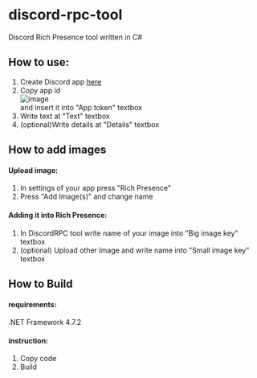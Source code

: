 # discord-rpc-tool

Discord Rich Presence tool written in C#

## How to use:
1. Create Discord app [here](https://discord.com/developers/applications)
2. Copy app id </br >
![image](https://user-images.githubusercontent.com/56148105/157492392-de6572fb-d4df-4189-a5e5-ffca905ab8b0.png)</br >
and insert it into "App token" textbox
3. Write text at "Text" textbox
4. (optional)Write details at "Details" textbox

## How to add images

#### Upload image:
  1. In settings of your app press "Rich Presence"
  2. Press "Add Image(s)" and change name
#### Adding it into Rich Presence:
  1. In DiscordRPC tool write name of your image into "Big image key" textbox
  2. (optional) Upload other Image and write name into "Small image key" textbox

## How to Build
#### requirements:

.NET Framework 4.7.2

#### instruction:
1. Copy code
2. Build
